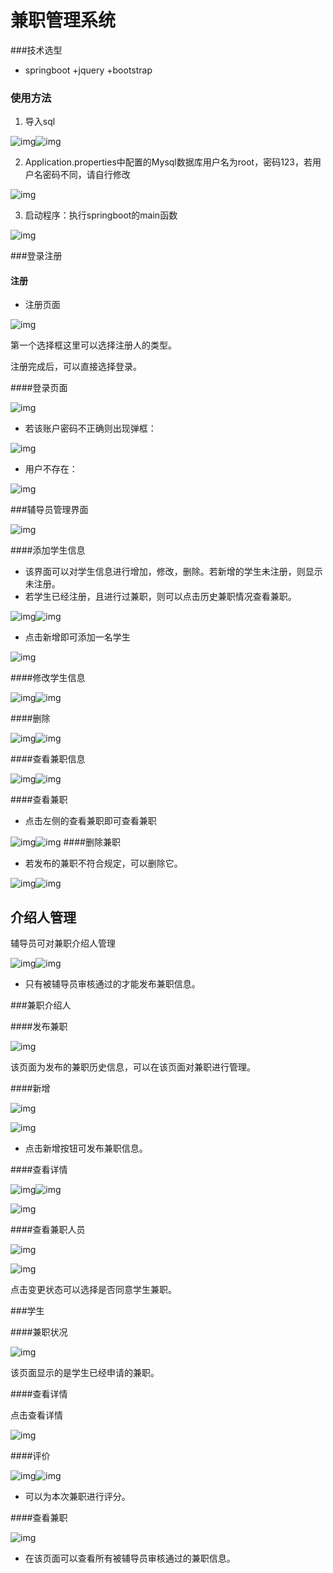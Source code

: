 # 兼职管理系统

###技术选型

- springboot +jquery +bootstrap

### 使用方法

1. 导入sql

![img](ksohtml\wps56CD.tmp.jpg)![img](ksohtml\wps56CE.tmp.jpg)

2. Application.properties中配置的Mysql数据库用户名为root，密码123，若用户名密码不同，请自行修改

![img](ksohtml\wps5B5E.tmp.jpg) 

3. 启动程序：执行springboot的main函数

![img](ksohtml\wps6609.tmp.jpg) 

###登录注册

#### 注册

- 注册页面

![img](ksohtml\wps2D32.tmp.jpg) 

第一个选择框这里可以选择注册人的类型。

注册完成后，可以直接选择登录。

####登录页面

![img](ksohtml\wps2D33.tmp.jpg) 

- 若该账户密码不正确则出现弹框：

![img](ksohtml\wps2D44.tmp.jpg) 

- 用户不存在：

![img](ksohtml\wps2D45.tmp.jpg) 

###辅导员管理界面



![img](ksohtml\wps2D46.tmp.jpg) 



####添加学生信息

- 该界面可以对学生信息进行增加，修改，删除。若新增的学生未注册，则显示未注册。
- 若学生已经注册，且进行过兼职，则可以点击历史兼职情况查看兼职。

![img](ksohtml\wps2D56.tmp.png)![img](ksohtml\wps2D57.tmp.jpg) 

- 点击新增即可添加一名学生

![img](ksohtml\wps2D58.tmp.jpg) 

####修改学生信息

![img](ksohtml\wps2D69.tmp.png)![img](ksohtml\wps2D6A.tmp.jpg) 

####删除

![img](ksohtml\wps2D6B.tmp.png)![img](ksohtml\wps2D7C.tmp.jpg) 

####查看兼职信息

![img](ksohtml\wps2D7D.tmp.png)![img](ksohtml\wps2D7E.tmp.jpg) 

####查看兼职

- 点击左侧的查看兼职即可查看兼职

![img](ksohtml\wps2D8E.tmp.png)![img](ksohtml\wps2D8F.tmp.jpg) ####删除兼职

- 若发布的兼职不符合规定，可以删除它。

![img](ksohtml\wps2D90.tmp.png)![img](ksohtml\wps2DA1.tmp.jpg) 

## **介绍人管理**

辅导员可对兼职介绍人管理

![img](ksohtml\wps2DA2.tmp.png)![img](ksohtml\wps2DA3.tmp.jpg) 

- 只有被辅导员审核通过的才能发布兼职信息。

 

###兼职介绍人

####发布兼职

![img](ksohtml\wps2DB3.tmp.jpg) 

该页面为发布的兼职历史信息，可以在该页面对兼职进行管理。

####新增

![img](ksohtml\wps2DB4.tmp.jpg) 

![img](ksohtml\wps2DB5.tmp.jpg) 

- 点击新增按钮可发布兼职信息。

####查看详情

![img](ksohtml\wps2DC6.tmp.png)![img](ksohtml\wps2DC7.tmp.jpg) 

![img](ksohtml\wps2DC8.tmp.jpg) 

####查看兼职人员

![img](ksohtml\wps2DD9.tmp.jpg) 

![img](ksohtml\wps2DDA.tmp.jpg) 

点击变更状态可以选择是否同意学生兼职。

###学生

####兼职状况

![img](ksohtml\wps2DDB.tmp.jpg) 

该页面显示的是学生已经申请的兼职。

####查看详情

点击查看详情

![img](ksohtml\wps2DEB.tmp.jpg) 

####评价

![img](ksohtml\wps2DEC.tmp.png)![img](ksohtml\wps2DED.tmp.jpg) 

- 可以为本次兼职进行评分。

####查看兼职

![img](ksohtml\wps2DFE.tmp.jpg) 

- 在该页面可以查看所有被辅导员审核通过的兼职信息。